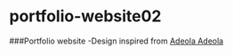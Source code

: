 # portfolio-website02

###Portfolio website
-Design inspired from [Adeola Adeola](https://www.behance.net/gallery/99586857/adeola-adeoti-portfolio)
